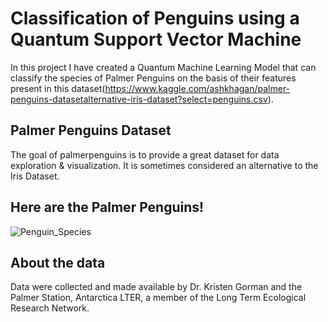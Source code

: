 # Classification of Penguins using a Quantum Support Vector Machine
In this project I have created a Quantum Machine Learning Model that can classify the species of Palmer Penguins on the basis of their features present in this dataset(https://www.kaggle.com/ashkhagan/palmer-penguins-datasetalternative-iris-dataset?select=penguins.csv).

## Palmer Penguins Dataset
The goal of palmerpenguins is to provide a great dataset for data exploration & visualization. It is sometimes considered an alternative to the Iris Dataset.

## Here are the Palmer Penguins!

![Penguin_Species](https://user-images.githubusercontent.com/77266161/146253873-4dfbcc5c-eee2-4b60-b557-7df5abb6af2f.png)

## About the data
Data were collected and made available by Dr. Kristen Gorman and the Palmer Station, Antarctica LTER, a member of the Long Term Ecological Research Network.
